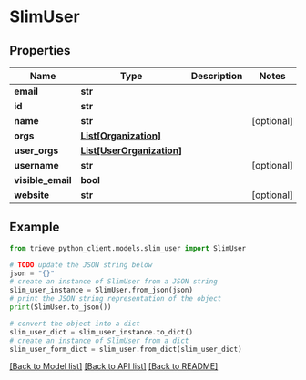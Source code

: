 # SlimUser


## Properties

Name | Type | Description | Notes
------------ | ------------- | ------------- | -------------
**email** | **str** |  | 
**id** | **str** |  | 
**name** | **str** |  | [optional] 
**orgs** | [**List[Organization]**](Organization.md) |  | 
**user_orgs** | [**List[UserOrganization]**](UserOrganization.md) |  | 
**username** | **str** |  | [optional] 
**visible_email** | **bool** |  | 
**website** | **str** |  | [optional] 

## Example

```python
from trieve_python_client.models.slim_user import SlimUser

# TODO update the JSON string below
json = "{}"
# create an instance of SlimUser from a JSON string
slim_user_instance = SlimUser.from_json(json)
# print the JSON string representation of the object
print(SlimUser.to_json())

# convert the object into a dict
slim_user_dict = slim_user_instance.to_dict()
# create an instance of SlimUser from a dict
slim_user_form_dict = slim_user.from_dict(slim_user_dict)
```
[[Back to Model list]](../README.md#documentation-for-models) [[Back to API list]](../README.md#documentation-for-api-endpoints) [[Back to README]](../README.md)


